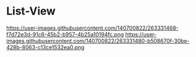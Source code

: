 # List-View

https://user-images.githubusercontent.com/140700822/263331468-f7d72e3d-91c6-45b2-b957-4b25a10194fc.png
https://user-images.githubusercontent.com/140700822/263331480-b508670f-30be-428b-8063-c13ce1532ea0.png
